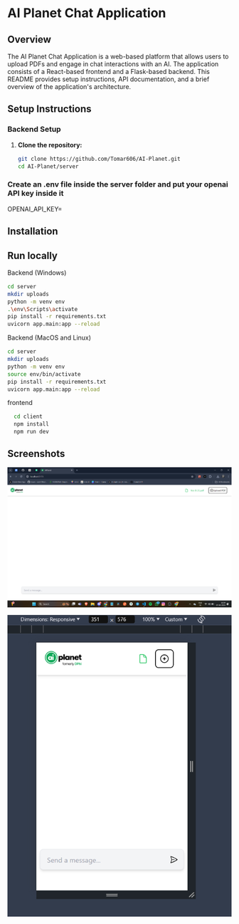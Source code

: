 # AI Planet Chat Application

## Overview

The AI Planet Chat Application is a web-based platform that allows users to upload PDFs and engage in chat interactions with an AI. The application consists of a React-based frontend and a Flask-based backend. This README provides setup instructions, API documentation, and a brief overview of the application's architecture.


## Setup Instructions

### Backend Setup
1. **Clone the repository:**

   ```sh
   git clone https://github.com/Tomar606/AI-Planet.git
   cd AI-Planet/server

### Create an .env file inside the server folder and put your openai API key inside it

OPENAI_API_KEY= <paste your key here>

## Installation

## Run locally

Backend (Windows)
```bash
cd server
mkdir uploads
python -m venv env
.\env\Scripts\activate
pip install -r requirements.txt
uvicorn app.main:app --reload
```
Backend (MacOS and Linux)
```bash
cd server
mkdir uploads
python -m venv env
source env/bin/activate
pip install -r requirements.txt
uvicorn app.main:app --reload
```

frontend
```bash
  cd client
  npm install
  npm run dev
  ```

## Screenshots

![App Screenshot](screenshots/pc.png "PC")

![App Screenshot](screenshots/phone.png "PC")


